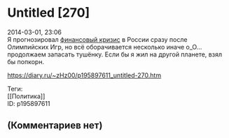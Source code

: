 Untitled [270]
==============

  
2014-03-01, 23:06  
 Я прогнозировал  [финансовый кризис](Паранойя[0])  в России сразу после Олимпийских Игр, но всё оборачивается несколько иначе о\_О... продолжаем запасать тушёнку. Если бы я жил на другой планете, взял бы попкорн.   
  
<https://diary.ru/~zHz00/p195897611_untitled-270.htm>  
  
Теги:  
[[Политика]]  
ID: p195897611  


(Комментариев нет)
------------------